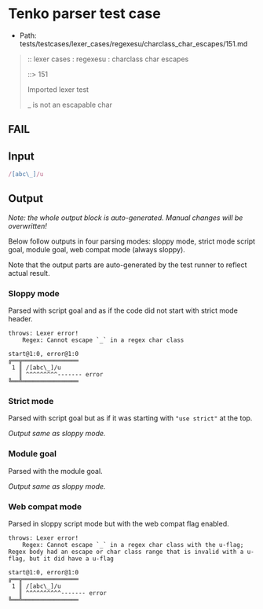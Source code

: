# Tenko parser test case

- Path: tests/testcases/lexer_cases/regexesu/charclass_char_escapes/151.md

> :: lexer cases : regexesu : charclass char escapes
>
> ::> 151
>
> Imported lexer test
>
> _ is not an escapable char

## FAIL

## Input

`````js
/[abc\_]/u
`````

## Output

_Note: the whole output block is auto-generated. Manual changes will be overwritten!_

Below follow outputs in four parsing modes: sloppy mode, strict mode script goal, module goal, web compat mode (always sloppy).

Note that the output parts are auto-generated by the test runner to reflect actual result.

### Sloppy mode

Parsed with script goal and as if the code did not start with strict mode header.

`````
throws: Lexer error!
    Regex: Cannot escape `_` in a regex char class

start@1:0, error@1:0
╔══╦════════════════
 1 ║ /[abc\_]/u
   ║ ^^^^^^^^^------- error
╚══╩════════════════

`````

### Strict mode

Parsed with script goal but as if it was starting with `"use strict"` at the top.

_Output same as sloppy mode._

### Module goal

Parsed with the module goal.

_Output same as sloppy mode._

### Web compat mode

Parsed in sloppy script mode but with the web compat flag enabled.

`````
throws: Lexer error!
    Regex: Cannot escape `_` in a regex char class with the u-flag; Regex body had an escape or char class range that is invalid with a u-flag, but it did have a u-flag

start@1:0, error@1:0
╔══╦════════════════
 1 ║ /[abc\_]/u
   ║ ^^^^^^^^^^------- error
╚══╩════════════════

`````

